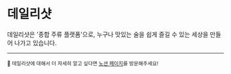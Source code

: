 # 데일리샷

데일리샷은 '종합 주류 플랫폼'으로, 
누구나 맛있는 술을 쉽게 즐길 수 있는 세상을 만들어 나가고 있습니다.

---

<sub>🤫 데일리샷에 대해서 더 자세히 알고 싶다면 [노션 페이지](https://dailyshotfree.notion.site/c0f7b3276b844a8e983d20d694914028)를 방문해주세요!</sub>
